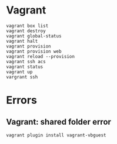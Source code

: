 # Vagrant
```
vagrant box list
vagrant destroy
vagrant global-status
vagrant halt
vagrant provision
vagrant provision web
vagrant reload --provision
vagrant ssh acs
vagrant status
vagrant up
vargrant ssh
```

# Errors
## Vagrant: shared folder error
```
vagrant plugin install vagrant-vbguest
```